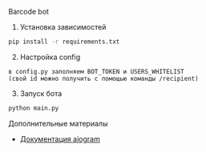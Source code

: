 Barcode bot

1. Установка зависимостей
```bash
pip install -r requirements.txt
```

2. Настройка config
```
в config.py заполняем BOT_TOKEN и USERS_WHITELIST
(свой id можно получить с помощью команды /recipient)
```

3. Запуск бота
```bash
python main.py
```

Дополнительные материалы
- [Документация aiogram](https://docs.aiogram.dev/)